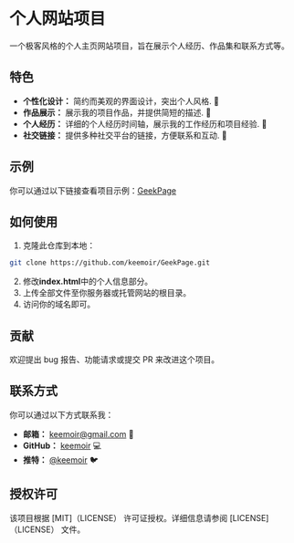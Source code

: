 # 个人网站项目

一个极客风格的个人主页网站项目，旨在展示个人经历、作品集和联系方式等。

## 特色

- **个性化设计：** 简约而美观的界面设计，突出个人风格. 🎨
- **作品展示：** 展示我的项目作品，并提供简短的描述. 💼
- **个人经历：** 详细的个人经历时间轴，展示我的工作经历和项目经验. 📅
- **社交链接：** 提供多种社交平台的链接，方便联系和互动. 🔗

## 示例

你可以通过以下链接查看项目示例：[GeekPage](https://geekpage.rth5.com/)

## 如何使用

1. 克隆此仓库到本地：

```bash
git clone https://github.com/keemoir/GeekPage.git
```

2. 修改**index.html**中的个人信息部分。
3. 上传全部文件至你服务器或托管网站的根目录。
4. 访问你的域名即可。

## 贡献

欢迎提出 bug 报告、功能请求或提交 PR 来改进这个项目。

## 联系方式

你可以通过以下方式联系我：

- **邮箱：** keemoir@gmail.com 📧
- **GitHub：** [keemoir](https://github.com/keemoir) 💻
- **推特：** [@keemoir](https://twitter.com/keemoir) 🐦

## 授权许可

该项目根据 [MIT]（LICENSE） 许可证授权。详细信息请参阅 [LICENSE]（LICENSE） 文件。
